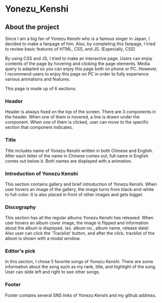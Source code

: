 # Yonezu_Kenshi

## About the project

Since I am a big fan of Yonezu Kenshi who is a famous singer in Japan,
I decided to make a fanpage of him.
Also, by completing this fanpage, I tried to review basic features of
HTML, CSS, and JS. (Especially, CSS)

By using CSS and JS, I tried to make an interactive page.
Users can enjoy contents of the page by hovering and clicking the page elements.
Media query is adapted so you can enjoy this page both on phone or PC.
However, I recommend users to enjoy this page on PC
in order to fully experience various animations and features.

This page is made up of 6 sections.

### Header
Header is always fixed on the top of the screen.
There are 3 components in the header.
When one of them is hovered, a line is drawn under the component.
When one of them is clicked, user can move to the specific section that component indicates.

### Title
Title includes name of Yonezu Kenshi written in both Chinese and English.
After each letter of the name in Chinese comes out,
full name in English comes out below it.
Both names are displayed with a animation.

### Introduction of Yonezu Kenshi
This section contains gallery and brief introduction of Yonezu Kenshi.
When user hovers an image of the gallery,
the image turns from black-and-white to full-color.
It is also placed in front of other images and gets bigger.

### Discography
This section has all the regular albums Yonezu Kenshi has released.
When user hovers an album cover image, the image is flipped and
information about the album is displayed.
(ex. album no., album name, release date)
Also user can click the 'Tracklist' button, and after the click,
tracklist of the album is shown with a modal window.

### Editor's pick
In this section, I chose 5 favorite songs of Yonezu Kenshi.
There are some information about the song
such as my rank, title, and highlight of the song.
User can slide left and right to see other songs.

### Footer
Footer contains several SNS links of Yonezu Kenshi and my github address.
